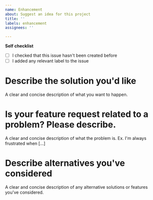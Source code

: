 ```yaml
---
name: Enhancement
about: Suggest an idea for this project
title: ''
labels: enhancement
assignees: ''

---
```


**Self checklist**

 - [ ] I checked that this issue hasn't been created before
 - [ ] I added any relevant label to the issue

# Describe the solution you'd like
A clear and concise description of what you want to happen.

# Is your feature request related to a problem? Please describe.
A clear and concise description of what the problem is. Ex. I'm always frustrated when [...]

# Describe alternatives you've considered
A clear and concise description of any alternative solutions or features you've considered.
